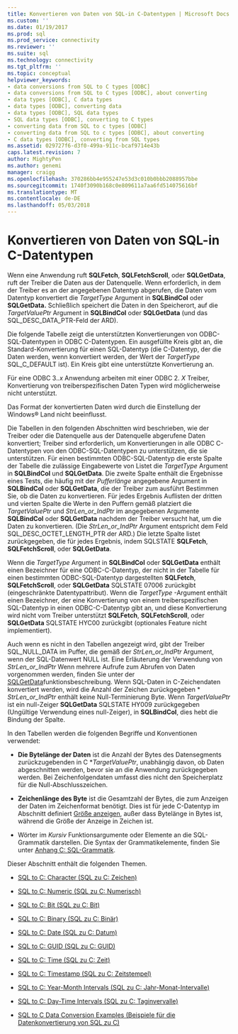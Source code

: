 ```yaml
---
title: Konvertieren von Daten von SQL-in C-Datentypen | Microsoft Docs
ms.custom: ''
ms.date: 01/19/2017
ms.prod: sql
ms.prod_service: connectivity
ms.reviewer: ''
ms.suite: sql
ms.technology: connectivity
ms.tgt_pltfrm: ''
ms.topic: conceptual
helpviewer_keywords:
- data conversions from SQL to C types [ODBC]
- data conversions from SQL to C types [ODBC], about converting
- data types [ODBC], C data types
- data types [ODBC], converting data
- data types [ODBC], SQL data types
- SQL data types [ODBC], converting to C types
- converting data from SQL to c types [ODBC]
- converting data from SQL to c types [ODBC], about converting
- C data types [ODBC], converting from SQL types
ms.assetid: 029727f6-d3f0-499a-911c-bcaf9714e43b
caps.latest.revision: 7
author: MightyPen
ms.author: genemi
manager: craigg
ms.openlocfilehash: 370286bb4e955247e53d3c010b0bbb2088957bbe
ms.sourcegitcommit: 1740f3090b168c0e809611a7aa6fd514075616bf
ms.translationtype: MT
ms.contentlocale: de-DE
ms.lasthandoff: 05/03/2018
---
```

# <a name="converting-data-from-sql-to-c-data-types"></a>Konvertieren von Daten von SQL-in C-Datentypen
Wenn eine Anwendung ruft **SQLFetch**, **SQLFetchScroll**, oder **SQLGetData**, ruft der Treiber die Daten aus der Datenquelle. Wenn erforderlich, in dem der Treiber es an der angegebenen Datentyp abgerufen, die Daten vom Datentyp konvertiert die *TargetType* Argument in **SQLBindCol** oder **SQLGetData.** Schließlich speichert die Daten in den Speicherort, auf die *TargetValuePtr* Argument in **SQLBindCol** oder **SQLGetData** (und das SQL_DESC_DATA_PTR-Feld der ARD).  
  
 Die folgende Tabelle zeigt die unterstützten Konvertierungen von ODBC-SQL-Datentypen in ODBC C-Datentypen. Ein ausgefüllte Kreis gibt an, die Standard-Konvertierung für einen SQL-Datentyp (die C-Datentyp, der die Daten werden, wenn konvertiert werden, der Wert der *TargetType* SQL_C_DEFAULT ist). Ein Kreis gibt eine unterstützte Konvertierung an.  
  
 Für eine ODBC 3.*.x* Anwendung arbeiten mit einer ODBC 2. *X* Treiber, Konvertierung von treiberspezifischen Daten Typen wird möglicherweise nicht unterstützt.  
  
 Das Format der konvertierten Daten wird durch die Einstellung der Windows® Land nicht beeinflusst.  
  
 Die Tabellen in den folgenden Abschnitten wird beschrieben, wie der Treiber oder die Datenquelle aus der Datenquelle abgerufene Daten konvertiert; Treiber sind erforderlich, um Konvertierungen in alle ODBC C-Datentypen von den ODBC-SQL-Datentypen zu unterstützen, die sie unterstützen. Für einen bestimmten ODBC-SQL-Datentyp die erste Spalte der Tabelle die zulässige Eingabewerte von Listet die *TargetType* Argument in **SQLBindCol** und **SQLGetData**. Die zweite Spalte enthält die Ergebnisse eines Tests, die häufig mit der *Pufferlänge* angegebene Argument in **SQLBindCol** oder **SQLGetData**, die der Treiber zum ausführt Bestimmen Sie, ob die Daten zu konvertieren. Für jedes Ergebnis Auflisten der dritten und vierten Spalte die Werte in den Puffern gemäß platziert die *TargetValuePtr* und *StrLen_or_IndPtr* im angegebenen Argumente **SQLBindCol** oder **SQLGetData** nachdem der Treiber versucht hat, um die Daten zu konvertieren. (Die *StrLen_or_IndPtr* Argument entspricht dem Feld SQL_DESC_OCTET_LENGTH_PTR der ARD.) Die letzte Spalte listet zurückgegeben, die für jedes Ergebnis, indem SQLSTATE **SQLFetch**, **SQLFetchScroll**, oder **SQLGetData**.  
  
 Wenn die *TargetType* Argument in **SQLBindCol** oder **SQLGetData** enthält einen Bezeichner für eine ODBC-C-Datentyp, der nicht in der Tabelle für einen bestimmten ODBC-SQL-Datentyp dargestellten  **SQLFetch**, **SQLFetchScroll**, oder **SQLGetData** SQLSTATE 07006 zurückgibt (eingeschränkte Datentypattribut). Wenn die *TargetType* -Argument enthält einen Bezeichner, der eine Konvertierung von einem treiberspezifischen SQL-Datentyp in einen ODBC-C-Datentyp gibt an, und diese Konvertierung wird nicht vom Treiber unterstützt **SQLFetch**, **SQLFetchScroll**, oder **SQLGetData** SQLSTATE HYC00 zurückgibt (optionales Feature nicht implementiert).  
  
 Auch wenn es nicht in den Tabellen angezeigt wird, gibt der Treiber SQL_NULL_DATA im Puffer, die gemäß der *StrLen_or_IndPtr* Argument, wenn der SQL-Datenwert NULL ist. Eine Erläuterung der Verwendung von *StrLen_or_IndPtr* Wenn mehrere Aufrufe zum Abrufen von Daten vorgenommen werden, finden Sie unter der [SQLGetData](../../../odbc/reference/syntax/sqlgetdata-function.md)funktionsbeschreibung. Wenn SQL-Daten in C-Zeichendaten konvertiert werden, wird die Anzahl der Zeichen zurückgegeben \* *StrLen_or_IndPtr* enthält keine Null-Terminierung Byte. Wenn *TargetValuePtr* ist ein null-Zeiger **SQLGetData** SQLSTATE HY009 zurückgegeben (Ungültige Verwendung eines null-Zeiger), in **SQLBindCol**, dies hebt die Bindung der Spalte.  
  
 In den Tabellen werden die folgenden Begriffe und Konventionen verwendet:  
  
-   **Die Bytelänge der Daten** ist die Anzahl der Bytes des Datensegments zurückzugebenden in C **TargetValuePtr*, unabhängig davon, ob Daten abgeschnitten werden, bevor sie an die Anwendung zurückgegeben werden. Bei Zeichenfolgendaten umfasst dies nicht den Speicherplatz für die Null-Abschlusszeichen.  
  
-   **Zeichenlänge des Byte** ist die Gesamtzahl der Bytes, die zum Anzeigen der Daten im Zeichenformat benötigt. Dies ist für jede C-Datentyp im Abschnitt definiert [Größe anzeigen](../../../odbc/reference/appendixes/display-size.md), außer dass Bytelänge in Bytes ist, während die Größe der Anzeige in Zeichen ist.  
  
-   Wörter im *Kursiv* Funktionsargumente oder Elemente an die SQL-Grammatik darstellen. Die Syntax der Grammatikelemente, finden Sie unter [Anhang C: SQL-Grammatik](../../../odbc/reference/appendixes/appendix-c-sql-grammar.md).  
  
 Dieser Abschnitt enthält die folgenden Themen.  
  
-   [SQL to C: Character (SQL zu C: Zeichen)](../../../odbc/reference/appendixes/sql-to-c-character.md)  
  
-   [SQL to C: Numeric (SQL zu C: Numerisch)](../../../odbc/reference/appendixes/sql-to-c-numeric.md)  
  
-   [SQL to C: Bit (SQL zu C: Bit)](../../../odbc/reference/appendixes/sql-to-c-bit.md)  
  
-   [SQL to C: Binary (SQL zu C: Binär)](../../../odbc/reference/appendixes/sql-to-c-binary.md)  
  
-   [SQL to C: Date (SQL zu C: Datum)](../../../odbc/reference/appendixes/sql-to-c-date.md)  
  
-   [SQL to C: GUID (SQL zu C: GUID)](../../../odbc/reference/appendixes/sql-to-c-guid.md)  
  
-   [SQL to C: Time (SQL zu C: Zeit)](../../../odbc/reference/appendixes/sql-to-c-time.md)  
  
-   [SQL to C: Timestamp (SQL zu C: Zeitstempel)](../../../odbc/reference/appendixes/sql-to-c-timestamp.md)  
  
-   [SQL to C: Year-Month Intervals (SQL zu C: Jahr-Monat-Intervalle)](../../../odbc/reference/appendixes/sql-to-c-year-month-intervals.md)  
  
-   [SQL to C: Day-Time Intervals (SQL zu C: Taginvervalle)](../../../odbc/reference/appendixes/sql-to-c-day-time-intervals.md)  
  
-   [SQL to C Data Conversion Examples (Beispiele für die Datenkonvertierung von SQL zu C)](../../../odbc/reference/appendixes/sql-to-c-data-conversion-examples.md)
